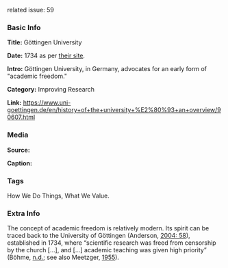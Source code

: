 related issue: 59
### Basic Info

**Title:** 
Göttingen University

**Date:** 
1734 as per [their site](https://www.uni-goettingen.de/en/history+of+the+university+%E2%80%93+an+overview/90607.html).

**Intro:** 
Göttingen University, in Germany, advocates for an early form of "academic freedom."

**Category:** 
Improving Research

**Link:** 
https://www.uni-goettingen.de/en/history+of+the+university+%E2%80%93+an+overview/90607.html

### Media

**Source:** 

**Caption:** 

### Tags

How We Do Things, What We Value.

### Extra Info

The concept of academic freedom is relatively modern. Its spirit can be traced back to the University of Göttingen (Anderson, [2004: 58](https://doi.org/10.1093/acprof:oso/9780198206606.003.0004)), established in 1734, where “scientific research was freed from censorship by the church […], and […] academic teaching was given high priority” (Böhme, [n.d.](https://www.uni-goettingen.de/en/history+of+the+university+%E2%80%93+an+overview/90607.html); see also Meetzger, [1955](https://www.jstor.org/stable/40221079)).
